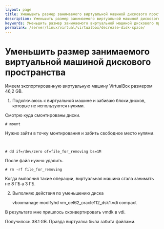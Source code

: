 ```yaml
---
layout: page
title: Уменьшить размер занимаемого виртуальной машиной дискового пространства
description: Уменьшить размер занимаемого виртуальной машиной дискового пространства
keywords: Уменьшить размер занимаемого виртуальной машиной дискового пространства
permalink: /server/linux/virtual/virtualbox/decrease-disk-space/
---
```


# Уменьшить размер занимаемого виртуальной машиной дискового пространства

Имеем экспортированную виртуальную машину VirtualBox размером 46,2 GB.

1. Подключаюсь к виртуальной машине и забиваю блоки дисков, которые не используются нулями.

Смотрю куда смонтированы диски.

    # mount

Нужно зайти в точку монтирования и забить свободное место нулями.

<br/>

    # dd if=/dev/zero of=file_for_removing bs=1M

После файл нужно удалить.

    # rm -rf file_for_removing

Когда выполнил такие операции, виртуальная машина стала занимать не 8 ГБ а 3 ГБ.

2. Выполняю действия по уменьшению диска

   vboxmanage modifyhd vm_oel62_oracle112_dsk1.vdi compact

В результате мне пришлось сконвертировать vmdk в vdi.

Получилось 38.1 GB. Правда виртуалка была забита файлами.
